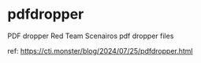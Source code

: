 # pdfdropper
PDF dropper Red Team Scenairos
pdf dropper files

ref: https://cti.monster/blog/2024/07/25/pdfdropper.html
